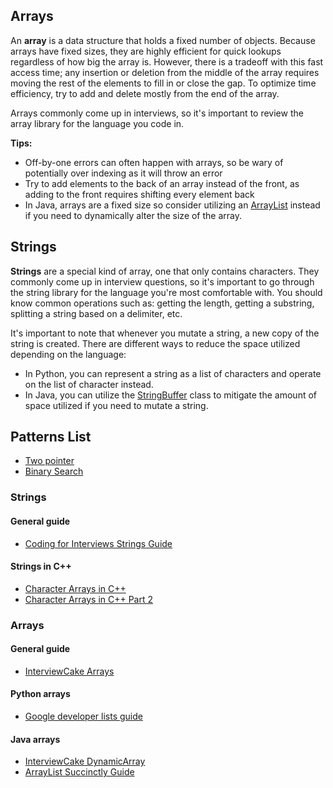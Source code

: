 ## Arrays
An **array** is a data structure that holds a fixed number of objects. Because arrays have fixed sizes, they are highly efficient for quick lookups regardless of how big the array is. However, there is a tradeoff with this fast access time; any insertion or deletion from the middle of the array requires moving the rest of the elements to fill in or close the gap. To optimize time efficiency, try to add and delete mostly from the end of the array.

Arrays commonly come up in interviews, so it's important to review the array library for the language you code in.

**Tips:**
* Off-by-one errors can often happen with arrays, so be wary of potentially over indexing as it will throw an error
* Try to add elements to the back of an array instead of the front, as adding to the front requires shifting every element back
* In Java, arrays are a fixed size so consider utilizing an [ArrayList](https://docs.oracle.com/javase/8/docs/api/java/util/ArrayList.html) instead if you need to dynamically alter the size of the array. 

## Strings
**Strings** are a special kind of array, one that only contains characters. They commonly come up in interview questions, so it's important to go through the string library for the language you're most comfortable with. You should know common operations such as: getting the length, getting a substring, splitting a string based on a delimiter, etc.

It's important to note that whenever you mutate a string, a new copy of the string is created. There are different ways to reduce the space utilized depending on the language:
* In Python, you can represent a string as a list of characters and operate on the list of character instead.
* In Java, you can utilize the [StringBuffer](https://docs.oracle.com/javase/7/docs/api/java/lang/StringBuffer.html) class to mitigate the amount of space utilized if you need to mutate a string.

## Patterns List
* [Two pointer](https://guides.codepath.com/compsci/Two-pointer)
* [Binary Search](https://guides.codepath.com/compsci/Binary-Search)

### Strings
#### General guide
* [Coding for Interviews Strings Guide](http://blog.codingforinterviews.com/string-questions/)

#### Strings in C++
   * [Character Arrays in C++](https://www.youtube.com/watch?v=Bf8a6IC1dE8)
   * [Character Arrays in C++ Part 2](https://www.youtube.com/watch?v=vFZTxvUoZSU)

### Arrays
#### General guide
 * [InterviewCake Arrays](https://www.interviewcake.com/concept/java/array)

#### Python arrays
* [Google developer lists guide](https://developers.google.com/edu/python/lists)

#### Java arrays
 * [InterviewCake DynamicArray](https://www.interviewcake.com/concept/java/dynamic-array-amortized-analysis?)
 * [ArrayList Succinctly Guide](https://code.tutsplus.com/tutorials/the-array-list--cms-20661)